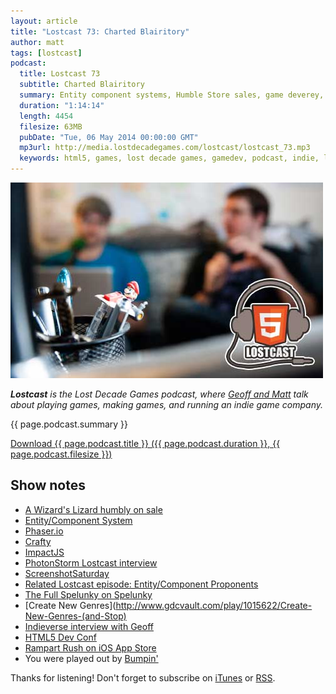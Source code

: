 ```yaml
---
layout: article
title: "Lostcast 73: Charted Blairitory"
author: matt
tags: [lostcast]
podcast:
  title: Lostcast 73
  subtitle: Charted Blairitory
  summary: Entity component systems, Humble Store sales, game deverey, Blairitory, and general indie life! Join us for this and some of that.
  duration: "1:14:14"
  length: 4454
  filesize: 63MB
  pubDate: "Tue, 06 May 2014 00:00:00 GMT"
  mp3url: http://media.lostdecadegames.com/lostcast/lostcast_73.mp3
  keywords: html5, games, lost decade games, gamedev, podcast, indie, lostcast
---
```

<div class="full-frame">
	<img alt="Lostcast gamedev podcast" src="/media/images/lostcast/splash.jpg" width="500" height="313">
</div>

_**Lostcast** is the Lost Decade Games podcast, where [Geoff and Matt](/about/) talk about playing games, making games, and running an indie game company._

{{ page.podcast.summary }}

<a class="download-podcast" href="{{ page.podcast.mp3url }}">
	Download {{ page.podcast.title }} ({{ page.podcast.duration }}, {{ page.podcast.filesize }})
</a>

## Show notes

* [A Wizard's Lizard humbly on sale](https://www.humblebundle.com/store/p/awizardslizard_storefront)
* [Entity/Component System](https://en.wikipedia.org/wiki/Entity_component_system)
* [Phaser.io](http://phaser.io/)
* [Crafty](/lostcast-episode-2-code-like-a-fox/)
* [ImpactJS](http://impactjs.com/)
* [PhotonStorm Lostcast interview](/lostcast-episode-9-thats-rich)
* [ScreenshotSaturday](http://screenshotsaturday.com/user/richtaur.html)
* [Related Lostcast episode: Entity/Component Proponents](/lostcast-27/)
* [The Full Spelunky on Spelunky](http://makegames.tumblr.com/post/4061040007/the-full-spelunky-on-spelunky)
* [Create New Genres](http://www.gdcvault.com/play/1015622/Create-New-Genres-(and-Stop)
* [Indieverse interview with Geoff](http://indieverse.co/issue/3/geoff-blair/)
* [HTML5 Dev Conf](http://html5devconf.com/)
* [Rampart Rush on iOS App Store](https://itunes.apple.com/us/app/rampart-rush/id645249679)
* You were played out by [Bumpin'](http://joshuamorse.bandcamp.com/track/toejam-earl-bumpin)

Thanks for listening! Don't forget to subscribe on [iTunes](http://itunes.apple.com/us/podcast/lostcast/id481950724) or [RSS](/lostcast.xml).
